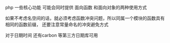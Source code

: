 php 一些核心功能 可能会同时提供 面向函数 和面向对象的两种使用方式

如果不考虑名空间的话，就必须考虑函数冲突问题，所以同属一个模块的函数具有相同的函数前缀，
还要注意常量命名的冲突避免方式

对于日期时间 还有carbon 等第三方日期库可用